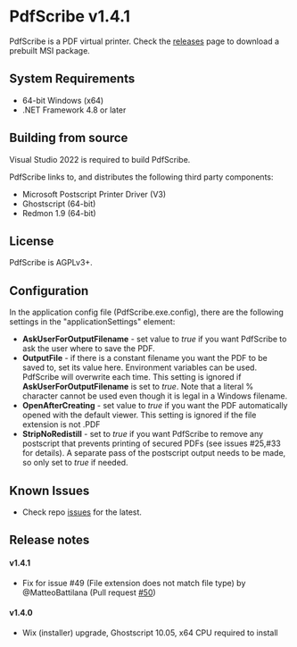 # PdfScribe v1.4.1

PdfScribe is a PDF virtual printer. Check the [releases](https://github.com/stchan/PdfScribe/releases) page to download a prebuilt MSI package.

## System Requirements

* 64-bit Windows (x64)
* .NET Framework 4.8 or later

## Building from source

Visual Studio 2022 is required to build PdfScribe.

PdfScribe links to, and distributes the following third party components:

* Microsoft Postscript Printer Driver (V3)
* Ghostscript (64-bit)
* Redmon 1.9 (64-bit)

## License

PdfScribe is AGPLv3+.


## Configuration
 
In the application config file (PdfScribe.exe.config), there are the following settings in the "applicationSettings" element:

* ****AskUserForOutputFilename**** - set value to *true* if you want PdfScribe to ask the user where to save the PDF.
* ****OutputFile**** - if there is a constant filename you want the PDF to be saved to, set its value here. Environment variables can be used. PdfScribe will overwrite each time. This setting is ignored if  **AskUserForOutputFilename** is set to *true*. Note that a literal % character cannot be used even though it is legal in a Windows filename.
* ****OpenAfterCreating**** - set value to *true* if you want the PDF automatically opened with the default viewer. This setting is ignored if the file extension is not .PDF
* ****StripNoRedistill**** - set to *true* if you want PdfScribe to remove any postscript that prevents printing of secured PDFs (see issues #25,#33 for details). A separate pass of the postscript output needs to be made, so only set to *true* if needed.

## Known Issues
* Check repo [issues](https://github.com/stchan/PdfScribe/issues) for the latest.

## Release notes
#### v1.4.1
* Fix for issue #49 (File extension does not match file type) by @MatteoBattilana (Pull request [#50](https://github.com/stchan/PdfScribe/pull/50))
#### v1.4.0
* Wix (installer) upgrade, Ghostscript 10.05, x64 CPU required to install
